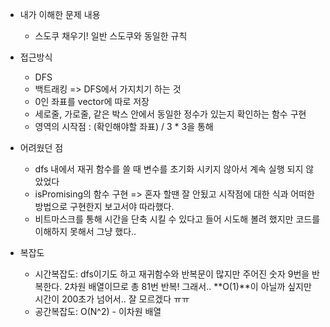 - 내가 이해한 문제 내용
	- 스도쿠 채우기! 일반 스도쿠와 동일한 규칙

- 접근방식
	- DFS
	- 백트래킹 => DFS에서 가지치기 하는 것
	- 0인 좌표를 vector에 따로 저장 
	- 세로줄, 가로줄, 같은 박스 안에서 동일한 정수가 있는지 확인하는 함수 구현
	- 영역의 시작점 : (확인해야할 좌표) / 3 * 3을 통해
	
- 어려웠던 점
	- dfs 내에서 재귀 함수를 쓸 때 변수를 초기화 시키지 않아서 계속 실행 되지 않았었다
	- isPromising의 함수 구현 => 혼자 할땐 잘 안됬고 시작점에 대한 식과 어떠한 방법으로 구현한지 보고서야 따라했다.
	- 비트마스크를 통해 시간을 단축 시킬 수 있다고 들어 시도해 볼려 했지만 코드를 이해하지 못해서 그냥 했다..


- 복잡도
	- 시간복잡도: dfs이기도 하고 재귀함수와 반복문이 많지만 주어진 숫자 9번을 반복한다. 2차원 배열이므로 총 81번 반복! 그래서.. **O(1)**이 아닐까 싶지만 시간이 200초가 넘어서.. 잘 모르겠다 ㅠㅠ
	- 공간복잡도: O(N^2) - 이차원 배열 